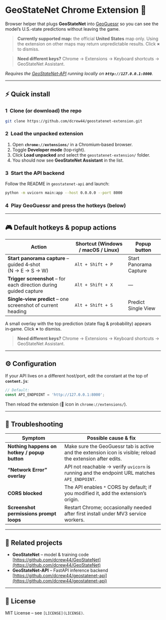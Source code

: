 # GeoStateNet Chrome Extension 🧩

Browser helper that plugs **GeoStateNet** into [GeoGuessr](https://www.geoguessr.com/) so you can see the model’s U.S.‑state predictions without leaving the game.

> **Currently supported map:** the official **United States** map only. Using the extension on other maps may return unpredictable results. Click **×** to dismiss.

> **Need different keys?** Chrome → Extensions → Keyboard shortcuts → GeoStateNet Assistant.

*Requires the [GeoStateNet‑API](https://github.com/dcrew44/geostatenet-api) running locally on **`http://127.0.0.1:8000`**.*

---

## ⚡ Quick install

### 1  Clone (or download) the repo

```bash
git clone https://github.com/dcrew44/geostatenet-extension.git
```

### 2  Load the unpacked extension

1. Open **`chrome://extensions/`** in a Chromium‑based browser.
2. Toggle **Developer mode** (top‑right).
3. Click **Load unpacked** and select the `geostatenet-extension/` folder.
4. You should now see **GeoStateNet Assistant** in the list.

### 3  Start the API backend

Follow the README in `geostatenet-api` and launch:

```bash
python -m uvicorn main:app --host 0.0.0.0 --port 8000
```

### 4  Play GeoGuessr and press the hotkeys (below)

---

## 🎮 Default hotkeys & popup actions

| Action                                                            | Shortcut (Windows / macOS / Linux) | Popup button           |
| ----------------------------------------------------------------- | ---------------------------------- | ---------------------- |
| **Start panorama capture** – guided 4‑shot (N → E → S → W)        | `Alt + Shift + P`                  | Start Panorama Capture |
| **Trigger screenshot** – for each direction during guided capture | `Alt + Shift + X`                  | —                      |
| **Single‑view predict** – one screenshot of current heading       | `Alt + Shift + S`                  | Predict Single View    |

A small overlay with the top prediction (state flag & probability) appears in‑game. Click **×** to dismiss.

> **Need different keys?** Chrome → Extensions → Keyboard shortcuts → GeoStateNet Assistant.

---

## ⚙️  Configuration

If your API lives on a different host/port, edit the constant at the top of **`content.js`**:

```js
// Default:
const API_ENDPOINT = 'http://127.0.0.1:8000';
```

Then reload the extension (🔄 icon in `chrome://extensions/`).

---

## 🐞 Troubleshooting

| Symptom                                      | Possible cause & fix                                                                                       |
| -------------------------------------------- | ---------------------------------------------------------------------------------------------------------- |
| **Nothing happens on hotkey / popup button** | Make sure the GeoGuessr tab is active and the extension icon is visible; reload the extension after edits. |
| **“Network Error” overlay**                  | API not reachable → verify `uvicorn` is running and the endpoint URL matches `API_ENDPOINT`.               |
| **CORS blocked**                             | The API enables `*` CORS by default; if you modified it, add the extension’s origin.                       |
| **Screenshot permissions prompt loops**      | Restart Chrome; occasionally needed after first install under MV3 service workers.                         |

---

## 🔗 Related projects

* **GeoStateNet** – model & training code
  [https://github.com/dcrew44/GeoStateNet](https://github.com/dcrew44/GeoStateNet)
* **GeoStateNet‑API** – FastAPI inference backend
  [https://github.com/dcrew44/geostatenet-api](https://github.com/dcrew44/geostatenet-api)

---

## 📜 License

MIT License – see `[LICENSE](LICENSE)`.
